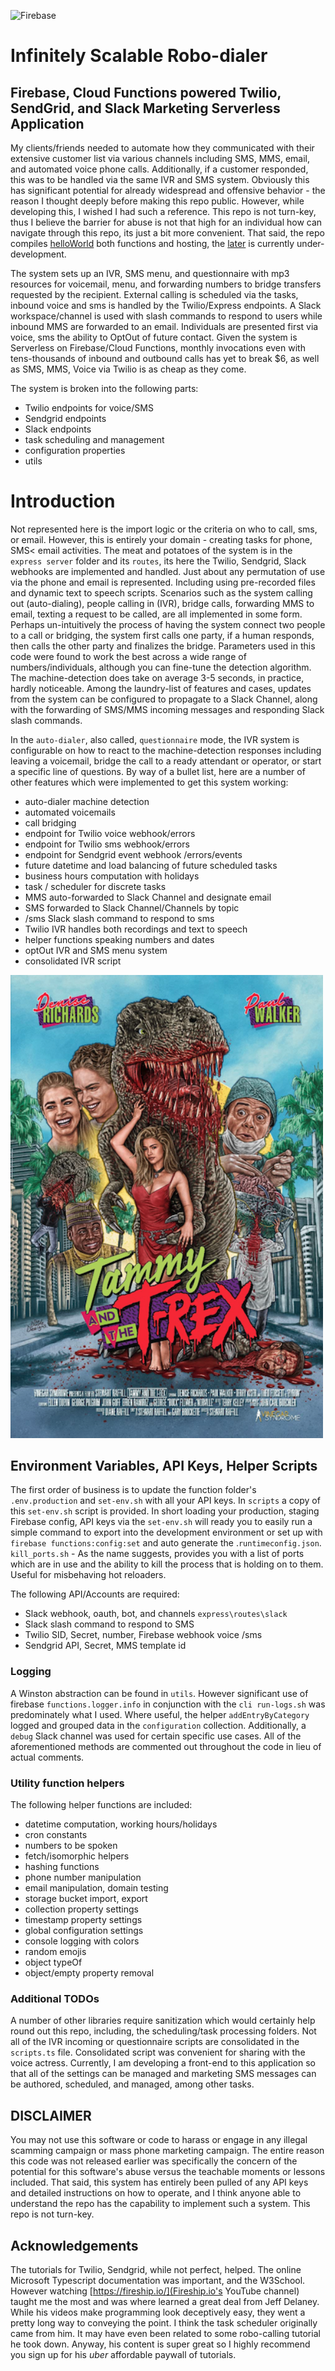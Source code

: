 ![Firebase](https://github.com/buildkite/emojis/raw/master/img-buildkite-64/firebase.png) 
# Infinitely Scalable Robo-dialer
## Firebase, Cloud Functions powered Twilio, SendGrid, and Slack Marketing Serverless Application
My clients/friends needed to automate how they communicated with their extensive customer list via various channels including SMS, MMS, email, and automated voice phone calls.  Additionally, if a customer responded, this was to be handled via the same IVR and SMS system. Obviously this has significant potential for already widespread and offensive behavior - the reason I thought deeply before making this repo public. However, while developing this, I wished I had such a reference. This repo is not turn-key, thus I believe the barrier for abuse is not that high for an individual how can navigate through this repo, its just a bit more convenient. That said, the repo compiles [helloWorld](https://us-central1-example-4f999.cloudfunctions.net/helloWorld) both functions and hosting, the [later](https://example-4f999.web.app/) is currently under-development.

The system sets up an IVR, SMS menu, and questionnaire with mp3 resources for voicemail, menu, and forwarding numbers to bridge transfers requested by the recipient. External calling is scheduled via the tasks, inbound voice and sms is handled by the Twilio/Express endpoints. A Slack workspace/channel is used with slash commands to respond to users while inbound MMS are forwarded to an email. Individuals are presented first via voice, sms the ability to OptOut of future contact. Given the system is Serverless on Firebase/Cloud Functions, monthly invocations even with tens-thousands of inbound and outbound calls has yet to break $6, as well as SMS, MMS, Voice via Twilio is as cheap as they come.

The system is broken into the following parts:
* Twilio endpoints for voice/SMS
* Sendgrid endpoints
* Slack endpoints
* task scheduling and management
* configuration properties
* utils

# Introduction
Not represented here is the import logic or the criteria on who to call, sms, or email. However, this is entirely your domain - creating tasks for phone, SMS< email activities. The meat and potatoes of the system is in the `express server` folder and its `routes`, its here the Twilio, Sendgrid, Slack webhooks are implemented and handled. Just about any permutation of use via the phone and email is represented. Including using pre-recorded files and dynamic text to speech scripts. Scenarios such as the system calling out (auto-dialing), people calling in (IVR), bridge calls, forwarding MMS to email, texting a request to be called, are all implemented in some form.  Perhaps un-intuitively the process of having the system connect two people to a call or bridging, the system first calls one party, if a human responds, then calls the other party and finalizes the bridge. Parameters used in this code were found to work the best across a wide range of numbers/individuals, although you can fine-tune the detection algorithm. The machine-detection does take on average 3-5 seconds, in practice, hardly noticeable.  Among the laundry-list of features and cases, updates from the system can be configured to propagate to a Slack Channel, along with the forwarding of SMS/MMS incoming messages and responding Slack slash commands. 

In the `auto-dialer`, also called, `questionnaire` mode, the IVR system is configurable on how to react to the machine-detection responses including leaving a voicemail, bridge the call to a ready attendant or operator, or start a specific line of questions.   By way of a bullet list, here are a number of other features which were implemented to get this system working:

* auto-dialer machine detection
* automated voicemails
* call bridging
* endpoint for Twilio voice webhook/errors
* endpoint for Twilio sms webhook/errors
* endpoint for Sendgrid event webhook /errors/events
* future datetime and load balancing of future scheduled tasks
* business hours computation with holidays
* task / scheduler for discrete tasks
* MMS auto-forwarded to Slack Channel and designate email
* SMS forwarded to Slack Channel/Channels by topic
* /sms Slack slash command to respond to sms
* Twilio IVR handles both recordings and text to speech
* helper functions speaking numbers and dates
* optOut IVR and SMS menu system
* consolidated IVR script

<img src="https://github.com/pleasemarkdarkly/firedialer-example/blob/main/images/tammy-t-rex.png" width=500>

## Environment Variables, API Keys, Helper Scripts
The first order of business is to update the function folder's `.env.production` and `set-env.sh` with all your API keys. In `scripts` a copy of this `set-env.sh` script is provided. In short loading your production, staging Firebase config, API keys via the `set-env.sh` will ready you to easily run a simple command to export into the development environment or set up with `firebase functions:config:set` and auto generate the .`runtimeconfig.json`.  `kill_ports.sh` - As the name suggests, provides you with a list of ports which are in use and the ability to kill the process that is holding on to them. Useful for misbehaving hot reloaders. 

The following API/Accounts are required:
* Slack webhook, oauth, bot, and channels `express\routes\slack`
* Slack slash command to respond to SMS
* Twilio SID, Secret, number, Firebase webhook voice /sms
* Sendgrid API, Secret, MMS template id

### Logging
A Winston abstraction can be found in `utils`. However significant use of firebase `functions.logger.info` in conjunction with the `cli run-logs.sh` was predominately what I used. Where useful, the helper `addEntryByCategory` logged and grouped data in the `configuration` collection. Additionally, a `debug` Slack channel was used for certain specific use cases. All of the aforementioned methods are commented out throughout the code in lieu of actual comments.

### Utility function helpers
The following helper functions are included:
* datetime computation, working hours/holidays
* cron constants
* numbers to be spoken
* fetch/isomorphic helpers
* hashing functions
* phone number manipulation
* email manipulation, domain testing
* storage bucket import, export
* collection property settings
* timestamp property settings
* global configuration settings
* console logging with colors
* random emojis
* object typeOf
* object/empty property removal

### Additional TODOs
A number of other libraries require sanitization which would certainly help round out this repo, including, the scheduling/task processing folders. Not all of the IVR incoming or questionnaire scripts are consolidated in the `scripts.ts` file.  Consolidated script was convenient for sharing with the voice actress. Currently, I am developing a front-end to this application so that all of the settings can be managed and marketing SMS messages can be authored, scheduled, and managed, among other tasks.

## DISCLAIMER
You may not use this software or code to harass or engage in any illegal scamming campaign or mass phone marketing campaign. The entire reason this code was not released earlier was specifically the concern of the potential for this software's abuse versus the teachable moments or lessons included. That said, this system has entirely been pulled of any API keys and detailed instructions on how to operate, and I think anyone able to understand the repo has the capability to implement such a system. This repo is not turn-key. 

## Acknowledgements
The tutorials for Twilio, Sendgrid, while not perfect, helped. The online Microsoft Typescript documentation was important, and the W3School. However watching [https://fireship.io/](Fireship.io's YouTube channel) taught me the most and was where learned a great deal from Jeff Delaney. While his videos make programming look deceptively easy, they went a pretty long way to conveying the point. I think the task scheduler originally came from him. It may have even been related to some robo-calling tutorial he took down. Anyway, his content is super great so I highly recommend you sign up for his _uber_ affordable paywall of tutorials.  
